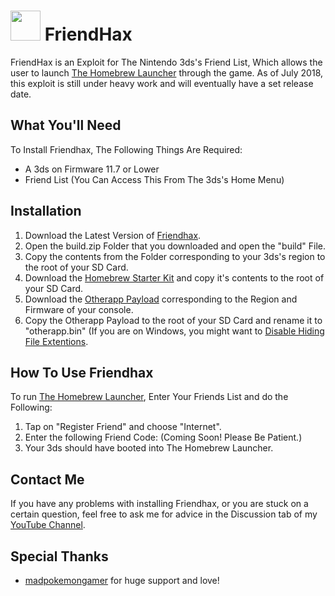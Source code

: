 #  <img src="https://orig00.deviantart.net/2742/f/2017/271/5/6/khaxf_by_squishypug3ds-dbovaxx.png" width = "48">  FriendHax
FriendHax is an Exploit for The Nintendo 3ds's Friend List, Which allows
the user to launch [The Homebrew Launcher](http://smealum.github.io/3ds/) through the game.
As of July 2018, this exploit is still under heavy work and will eventually have a set release date.

## What You'll Need
To Install Friendhax, The Following Things Are Required:
* A 3ds on Firmware 11.7 or Lower
* Friend List (You Can Access This From The 3ds's Home Menu)

## Installation
1. Download the Latest Version of [Friendhax](https://github.com/SquishyPug/FriendHax/releases/tag/v1.0).
2. Open the build.zip Folder that you downloaded and open the "build" File.
3. Copy the contents from the Folder corresponding to your 3ds's region to the root of your SD Card.
4. Download the [Homebrew Starter Kit](http://smealum.github.io/3ds/) and copy it's contents to the root of your SD Card.
5. Download the [Otherapp Payload](http://smealum.github.io/3ds/) corresponding to the Region and Firmware of your console.
6. Copy the Otherapp Payload to the root of your SD Card and rename it to "otherapp.bin" (If you are on Windows, you might want to [Disable  Hiding File Extentions](https://support.microsoft.com/en-us/help/865219/how-to-show-or-hide-file-name-extensions-in-windows-explorer).

## How To Use Friendhax
To run [The Homebrew Launcher](http://smealum.github.io/3ds/), Enter Your Friends List and do the Following:
1. Tap on "Register Friend" and choose "Internet".
2. Enter the following Friend Code: (Coming Soon! Please Be Patient.)
3. Your 3ds should have booted into The Homebrew Launcher.

## Contact Me
If you have any problems with installing Friendhax, or you are stuck on a certain question, feel free to ask me for advice in the Discussion tab of my [YouTube Channel](http://youtube.com/channel/UCWVWNowYsR3U0HurQ4yaGgg).

## Special Thanks
* [madpokemongamer](http://github.com/madpokemongamer) for huge support and love!
